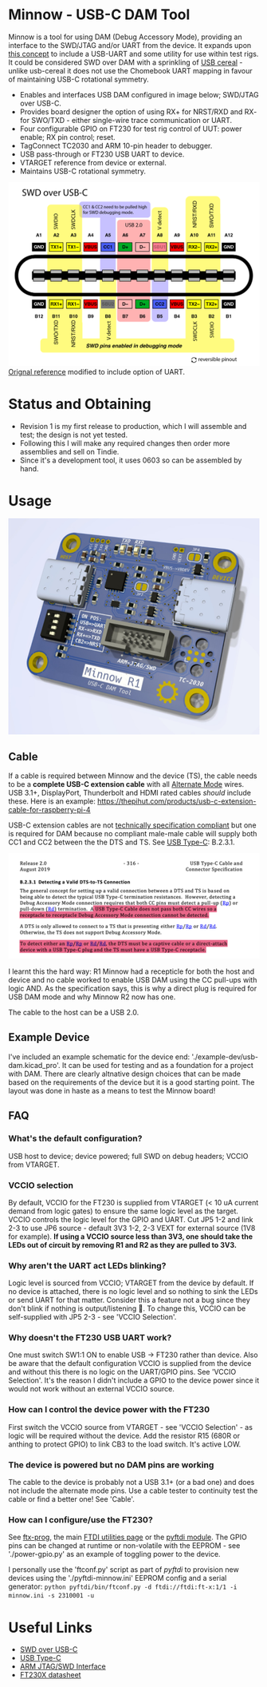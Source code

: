 # Minnow - USB-C DAM Tool

Minnow is a tool for using DAM (Debug Accessory Mode), providing an interface to the SWD/JTAG and/or UART from the device. It expands upon [this concept](https://github.com/BitterAndReal/SWD-over-USB-C) to include a USB-UART and some utility for use within test rigs. It could be considered SWD over DAM with a sprinkling of [USB cereal](https://github.com/oxda/usb-cereal) - unlike usb-cereal it does not use the Chomebook UART mapping in favour of maintaining USB-C rotational symmetry.

* Enables and interfaces USB DAM configured in image below; SWD/JTAG over USB-C.
* Provides board designer the option of using RX+ for NRST/RXD and RX- for SWO/TXD - either single-wire trace communication or UART.
* Four configurable GPIO on FT230 for test rig control of UUT: power enable; RX pin control; reset.
* TagConnect TC2030 and ARM 10-pin header to debugger.
* USB pass-through or FT230 USB UART to device.
* VTARGET reference from device or external.
* Maintains USB-C rotational symmetry.

![./media/swd_dam_pinout.png](./media/swd_dam_pinout.png)
[Orignal reference](https://github.com/BitterAndReal/SWD-over-USB-C/blob/main/images/SWD%20over%20USB-C%20Pinout-01.png) modified to include option of UART.

# Status and Obtaining

* Revision 1 is my first release to production, which I will assemble and test; the design is not yet tested.
* Following this I will make any required changes then order more assemblies and sell on Tindie.
* Since it's a development tool, it uses 0603 so can be assembled by hand.

# Usage

![./media/minnow-pcb.jpg](./media/minnow-pcb.jpg)

## Cable

If a cable is required between Minnow and the device (TS), the cable needs to be a **complete USB-C extension cable** with all [Alternate Mode](https://en.wikipedia.org/wiki/USB-C#Alternate_Mode) wires. USB 3.1+, DisplayPort, Thunderbolt and HDMI rated cables _should_ include these. Here is an example: https://thepihut.com/products/usb-c-extension-cable-for-raspberry-pi-4

USB-C extension cables are not [technically specification compliant](https://hackaday.com/2022/12/27/all-about-usb-c-illegal-adapters/) but one is required for DAM because no compliant male-male cable will supply both CC1 and CC2 between the the DTS and TS. See [USB Type-C](https://www.usb.org/sites/default/files/USB%20Type-C%20Spec%20R2.0%20-%20August%202019.pdf): B.2.3.1.

![highlighted USB-C Spec B.2.3.1](./media/usb-c-dam-cable.png)

I learnt this the hard way: R1 Minnow had a recepticle for both the host and device and no cable worked to enable USB DAM using the CC pull-ups with logic AND. As the specification says, this is why a direct plug is required for USB DAM mode and why Minnow R2 now has one.

The cable to the host can be a USB 2.0.

## Example Device 

I've included an example schematic for the device end: './example-dev/usb-dam.kicad\_pro'. It can be used for testing and as a foundation for a project with DAM. There are clearly altnative design choices that can be made based on the requirements of the device but it is a good starting point. The layout was done in haste as a means to test the Minnow board!

## FAQ

### What's the default configuration? 

USB host to device; device powered; full SWD on debug headers; VCCIO from VTARGET.

### VCCIO selection

By default, VCCIO for the FT230 is supplied from VTARGET (< 10 uA current demand from logic gates) to ensure the same logic level as the target. VCCIO controls the logic level for the GPIO and UART. Cut JP5 1-2 and link 2-3 to use JP6 source - default 3V3 1-2, 2-3 VEXT for external source (1V8 for example). **If using a VCCIO source less than 3V3, one should take the LEDs out of circuit by removing R1 and R2 as they are pulled to 3V3.**

### Why aren't the UART act LEDs blinking?

Logic level is sourced from VCCIO; VTARGET from the device by default. If no device is attached, there is no logic level and so nothing to sink the LEDs or send UART for that matter. Consider this a feature not a bug since they don't blink if nothing is output/listening 🙂. To change this, VCCIO can be self-supplied with JP5 2-3 - see 'VCCIO Selection'.

### Why doesn't the FT230 USB UART work?

One must switch SW1:1 ON to enable USB -> FT230 rather than device. Also be aware that the default configuration VCCIO is supplied from the device and without this there is no logic on the UART/GPIO pins. See 'VCCIO Selection'. It's the reason I didn't include a GPIO to the device power since it would not work without an external VCCIO source.

### How can I control the device power with the FT230

First switch the VCCIO source from VTARGET - see 'VCCIO Selection' - as logic will be required without the device. Add the resistor R15 (680R or anthing to protect GPIO) to link CB3 to the load switch. It's active LOW.

### The device is powered but no DAM pins are working

The cable to the device is probably not a USB 3.1+ (or a bad one) and does not include the alternate mode pins. Use a cable tester to continuity test the cable or find a better one! See 'Cable'.

### How can I configure/use the FT230?

See [ftx-prog](https://github.com/richardeoin/ftx-prog), the main [FTDI utilities page](https://ftdichip.com/utilities/) or the [pyftdi module](https://eblot.github.io/pyftdi/tools.html). The GPIO pins can be changed at runtime or non-volatile with the EEPROM - see './power-gpio.py' as an example of toggling power to the device.

I personally use the 'ftconf.py' script as part of _pyftdi_ to provision new devices using the './pyftdi-minnow.ini' EEPROM config and a serial generator:
`python pyftdi/bin/ftconf.py -d ftdi://ftdi:ft-x:1/1 -i minnow.ini -s 2310001 -u`

# Useful Links

* [SWD over USB-C](https://github.com/BitterAndReal/SWD-over-USB-C)
* [USB Type-C](https://www.usb.org/sites/default/files/USB%20Type-C%20Spec%20R2.0%20-%20August%202019.pdf)
* [ARM JTAG/SWD Interface](https://developer.arm.com/documentation/101636/0100/Debug-and-Trace/JTAG-SWD-Interface)
* [FT230X datasheet](https://www.ftdichip.com/Support/Documents/DataSheets/ICs/DS_FT230X.pdf)
